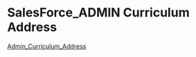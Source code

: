 # SalesForce_ADMIN Curriculum Address

[Admin_Curriculum_Address](https://trailhead.salesforce.com/ko/users/strailhead/trailmixes/prepare-for-your-salesforce-administrator-credential)

